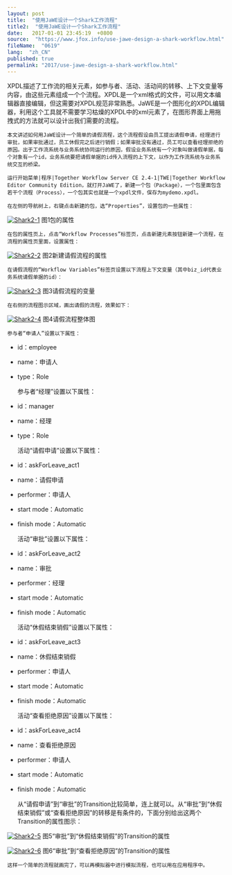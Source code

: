 ```yaml
---
layout: post
title:  "使用JaWE设计一个Shark工作流程"
title2:  "使用JaWE设计一个Shark工作流程"
date:   2017-01-01 23:45:19  +0800
source:  "https://www.jfox.info/use-jawe-design-a-shark-workflow.html"
fileName:  "0619"
lang:  "zh_CN"
published: true
permalink: "2017/use-jawe-design-a-shark-workflow.html"
---
```




XPDL描述了工作流的相关元素，如参与者、活动、活动间的转移、上下文变量等内容，由这些元素组成一个个流程。XPDL是一个xml格式的文件，可以用文本编辑器直接编辑，但这需要对XPDL规范非常熟悉。JaWE是一个图形化的XPDL编辑器，利用这个工具就不需要学习枯燥的XPDL中的xml元素了，在图形界面上用拖拽式的方法就可以设计出我们需要的流程。

    本文讲述如何用JaWE设计一个简单的请假流程，这个流程假设由员工提出请假申请，经理进行审批，如果审批通过，员工休假完之后进行销假；如果审批没有通过，员工可以查看经理拒绝的原因。出于工作流系统与业务系统协同运行的原因，假设业务系统有一个对象叫做请假单据，每个对象有一个id，业务系统要把请假单据的id传入流程的上下文，以作为工作流系统与业务系统交互的桥梁。

    运行开始菜单|程序|Together Workflow Server CE 2.4-1|TWE|Together Workflow Editor Community Edition，就打开JaWE了，新建一个包（Package），一个包里面包含若干个流程（Process），一个包其实也就是一个xpdl文件，保存为mydemo.xpdl。

    在左侧的导航树上，右键点击新建的包，选“Properties”，设置包的一些属性：

[![Shark2-1](a81f645.jpg)](https://www.jfox.info/go.php?url=http://www.jfox.info/wp-content/uploads/2014/03/Shark2-1.jpg)
图1包的属性

    在包的属性页上，点击“Workflow Processes”标签页，点击新建元素按钮新建一个流程，在流程的属性页里面，设置属性：

[![Shark2-2](f0b3e78.jpg)](https://www.jfox.info/go.php?url=http://www.jfox.info/wp-content/uploads/2014/03/Shark2-2.jpg)
图2新建请假流程的属性

    在请假流程的“Workflow Variables”标签页设置以下流程上下文变量（其中biz_id代表业务系统请假单据的id）：

[![Shark2-3](f4f1f2a.jpg)](https://www.jfox.info/go.php?url=http://www.jfox.info/wp-content/uploads/2014/03/Shark2-3.jpg)
图3请假流程的变量

    在右侧的流程图示区域，画出请假的流程，效果如下：

[![Shark2-4](9fc3754.jpg)](https://www.jfox.info/go.php?url=http://www.jfox.info/wp-content/uploads/2014/03/Shark2-4.jpg)
图4请假流程整体图

    参与者“申请人”设置以下属性：

- id：employee
- name：申请人
- type：Role

    参与者“经理”设置以下属性：

- id：manager
- name：经理
- type：Role

    活动“请假申请”设置以下属性：

- id：askForLeave_act1
- name：请假申请
- performer：申请人
- start mode：Automatic
- finish mode：Automatic

    活动“审批”设置以下属性：

- id：askForLeave_act2
- name：审批
- performer：经理
- start mode：Automatic
- finish mode：Automatic

    活动“休假结束销假”设置以下属性：

- id：askForLeave_act3
- name：休假结束销假
- performer：申请人
- start mode：Automatic
- finish mode：Automatic

    活动“查看拒绝原因”设置以下属性：

- id：askForLeave_act4
- name：查看拒绝原因
- performer：申请人
- start mode：Automatic
- finish mode：Automatic

    从“请假申请”到“审批”的Transition比较简单，连上就可以。从“审批”到“休假结束销假”或“查看拒绝原因”的转移是有条件的，下面分别给出这两个Transition的属性图示：

[![Shark2-5](6f9ea60.jpg)](https://www.jfox.info/go.php?url=http://www.jfox.info/wp-content/uploads/2014/03/Shark2-5.jpg)
图5“审批”到“休假结束销假”的Transition的属性

[![Shark2-6](ec55799.jpg)](https://www.jfox.info/go.php?url=http://www.jfox.info/wp-content/uploads/2014/03/Shark2-6.jpg)
图6“审批”到“查看拒绝原因”的Transition的属性

    这样一个简单的流程就画完了，可以再模拟器中进行模拟流程，也可以用在应用程序中。
